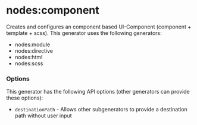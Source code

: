 # nodes:component

Creates and configures an component based UI-Component (component + template + scss). This generator uses the following generators:

* nodes:module
* nodes:directive
* nodes:html
* nodes:scss

### Options

This generator has the following API options (other generators can provide these options):

* `destinationPath` - Allows other subgenerators to provide a destination path without user input